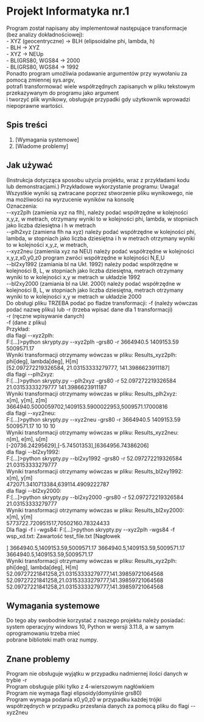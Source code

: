 # Projekt Informatyka nr.1

Program został napisany aby implementował następujące transformacje (bez analizy dokładnościowej):      
    - XYZ (geocentryczne) -> BLH (elipsoidalne phi, lambda, h)     
    - BLH -> XYZ        
    - XYZ -> NEUp      
    - BL(GRS80, WGS84 -> 2000        
    - BL(GRS80, WGS84 -> 1992    
Ponadto program umożliwia podawanie argumentów przy wywołaniu za pomocą zmiennej sys.argv,     
potrafi transformować wiele współrzędnych zapisanych w pliku tekstowym przekazywanym do programu jako argument        
i tworzyć plik wynikowy, obsługuje przypadki gdy użytkownik wprowadzi niepoprawne wartości.       

## Spis treści    


1. [Wymagania systemowe]      
2. [Wiadome problemy]       




## Jak używać    

(Instrukcja dotycząca sposobu użycia projektu, wraz z przykładami kodu lub demonstracjami.) Przykładowe wykorzystanie programu:
Uwaga! Wszystkie wyniki są zwtracane poprzez stworzenie pliku wynikowego, nie ma  możliwości na wyrzucenie wyników na konsolę      
Oznaczenia:      
--xyz2plh (zamienia xyz na flh), należy podać współrzędne w kolejności x,y,z, w metrach, otrzymany wyniki to w kolejności phi, lambda, w stopniach jako liczba      dziesiętna i h w metrach       
--plh2xyz (zamiena flh na xyz) należy podać współrzędne w kolejności phi, lambda, w stopniach jako liczba dziesiętna i h w metrach otrzymany wyniki to w kolejności 
        x,y,z, w metrach,    
--xyz2neu (zamieniia xyz na NEU) należy podać współrzędne w kolejności x,y,z,x0,y0,z0 program zwróci współrzędne w kolejności N,E,U     
--bl2xy1992 (zamiania bl na Ukł. 1992) należy podać współrzędne w kolejności B, L, w stopniach jako liczba dziesiętna, metrach otrzymany wyniki to w kolejności x,y w metrach w układzie 1992      
--bl2xy2000 (zamiania bl na Ukł. 2000) należy podać współrzędne w kolejności B, L, w stopniach jako liczba dziesiętna, metrach otrzymany wyniki to w kolejności x,y w metrach w układzie 2000     
Do obsługi pliku TRZEBA podać po fladze transformacji: -f (należy wówczas podać nazwę pliku) lub -r (trzeba wpisać dane dla 1 transformacji)       
	-r (ręczne wpisywanie danych)    
	-f (dane z pliku)    
Przykład:   
dla flagi --xyz2plh:     
F:\[...]>python skrypty.py --xyz2plh -grs80 -r 3664940.5 1409153.59 5009571.17    
Wyniki transformacji otrzymamy wówczas w pliku: Results_xyz2plh:    
phi[deg],        lambda[deg],          H[m]      
[52.097272219326584, 21.03153333279777, 141.3986623911187]       
dla flagi --plh2xyz:      
F:\[...]>python skrypty.py --plh2xyz -grs80 -r 52.097272219326584 21.03153333279777 141.3986623911187    
Wyniki transformacji otrzymamy wówczas w pliku: Results_plh2xyz:     
x[m],        y[m],          z[m]     
3664940.5000059702,1409153.5900022953,5009571.17000816        
dla flagi --xyz2neu:      
F:\[...]>python skrypty.py --xyz2neu -grs80 -r 3664940.5 1409153.59 5009571.17 10 10 10        
Wyniki transformacji otrzymamy wówczas w pliku: Results_xyz2neu:      
n[m],        e[m],          u[m]    
[-20736.24295629],[-5.74501353],[6364956.74386206]    
dla flagi --bl2xy1992:       
F:\[...]>python skrypty.py --bl2xy1992 -grs80 -r 52.097272219326584 21.03153333279777  
Wyniki transformacji otrzymamy wówczas w pliku: Results_bl2xy1992:     
x[m],        y[m]    
472071.3410713384,639114.4909222787     
dla flagi --bl2xy2000:    
F:\[...]>python skrypty.py --bl2xy2000 -grs80 -r 52.097272219326584 21.03153333279777   
Wyniki transformacji otrzymamy wówczas w pliku: Results_bl2xy2000:       
x[m],        y[m]    
5773722.720951517,70502160.78324433  
Dla flagi -f i -wgs84:
F:[...]>python skrypty.py --xyz2plh -wgs84 -f wsp_xd.txt:
Zawartość test_file.txt
[Nagłowek


]
3664940.5,1409153.59,5009571.17
3664940.5,1409153.59,5009571.17    
3664940.5,1409153.59,5009571.17   
Wyniki transformacji otrzymamy wówczas w pliku: Results_xyz2plh:   
phi[deg],        lambda[deg],          H[m]
52.09727221841258,21.03153333279777,141.39859721064568
52.09727221841258,21.03153333279777,141.39859721064568
52.09727221841258,21.03153333279777,141.39859721064568
  
## Wymagania systemowe       

Do tego aby swobodnie korzystać z naszego projektu należy posiadać: system operacyjny windows 10, Python w wersji 3.11.8, a w samym oprogramowaniu trzeba mieć  
 pobrane biblioteki math oraz numpy.     

## Znane problemy     
Program nie obsługuje wyjątku w przypadku nadmiernej ilości danych w trybie -r     
Program obsługuje pliki tylko z 4-wierszowym nagłówkiem     
Program nie wymaga flagi elipsoidy(domyślnie grs80)    
Program wymaga podania x0,y0,z0 w przypadku każdej trójki współrzędnych w przypadku przesłania danych za pomocą pliku do flagi --xyz2neu      


